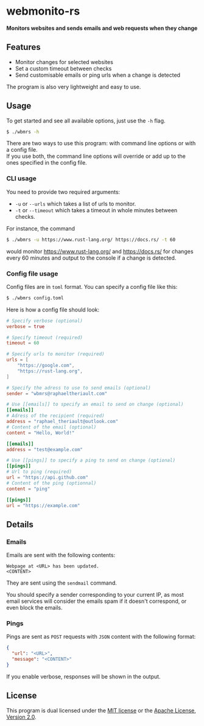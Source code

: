 # webmonito-rs

**Monitors websites and sends emails and web requests when they change**

## Features

* Monitor changes for selected websites
* Set a custom timeout between checks
* Send customisable emails or ping urls when a change is detected

The program is also very lightweight and easy to use.

## Usage

To get started and see all available options, just use the `-h` flag.

```bash
$ ./wbmrs -h
```

There are two ways to use this program: with command line options or with a config file.  
If you use both, the command line options will override or add up to the ones specified in the config file.

### CLI usage

You need to provide two required arguments:

* `-u` or `--urls` which takes a list of urls to monitor.
* `-t` or `--timeout` which takes a timeout in whole minutes between checks.

For instance, the command  
```bash
$ ./wbmrs -u https://www.rust-lang.org/ https://docs.rs/ -t 60
```  
would monitor https://www.rust-lang.org/ and https://docs.rs/ for changes every 60 minutes and output to the console if a change is detected.

### Config file usage

Config files are in `toml` format. You can specify a config file like this:  
```bash
$ ./wbmrs config.toml
```

Here is how a config file should look:  
```toml
# Specify verbose (optional)
verbose = true

# Specify timeout (required)
timeout = 60

# Specify urls to monitor (required)
urls = [
    "https://google.com",
    "https://rust-lang.org",
]

# Specify the adress to use to send emails (optional)
sender = "wbmrs@raphaeltheriault.com"

# Use [[emails]] to specify an email to send on change (optional)
[[emails]]
# Adress of the recipient (required)
address = "raphael_theriault@outlook.com"
# Content of the email (optional)
content = "Hello, World!"

[[emails]]
address = "test@example.com"

# Use [[pings]] to specify a ping to send on change (optional)
[[pings]]
# Url to ping (required)
url = "https://api.github.com"
# Content of the ping (optionnal)
content = "ping"

[[pings]]
url = "https://example.com"
```

## Details

### Emails

Emails are sent with the following contents:  
```text
Webpage at <URL> has been updated.
<CONTENT>
```

They are sent using the `sendmail` command.

You should specify a sender corresponding to your current IP, as most email services will consider the emails spam if it doesn't correspond, or even block the emails.

### Pings

Pings are sent as `POST` requests with `JSON` content with the following format:
```json
{
  "url": "<URL>",
  "message": "<CONTENT>"
}
```

If you enable verbose, responses will be shown in the output.

## License

This program is dual licensed under the [MIT license](LICENSE-MIT) or the [Apache License, Version 2.0](LICENSE-APACHE).